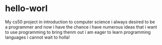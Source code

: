 # hello-worl
My cs50 project in introduction to computer science
i always desired to be a programmer and now i have the chance
i have numerous ideas that i want to use programming to bring thenm out
i am eager to learn programming languages
i cannot wait to 
holla!

